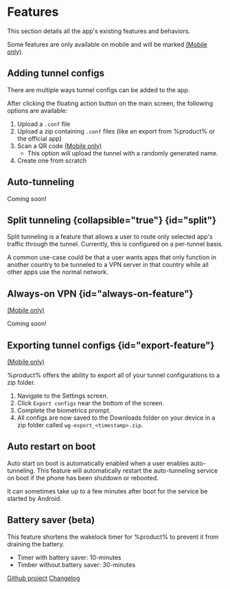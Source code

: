 # Features

This section details all the app's existing features and behaviors. 

<note>
    <p>
        Some features are only available on mobile and will be marked 
<a href="FAQ.md#tv-features-faq"><emphasis>(Mobile only)</emphasis></a>.
    </p>
</note>

## Adding tunnel configs
There are multiple ways tunnel configs can be added to the app.

After clicking the floating action button on the main screen, the following options are available:

1. Upload a `.conf` file
2. Upload a zip containing `.conf` files (like an export from %product% or the official app)
3. Scan a QR code <a href="FAQ.md#tv-features-faq"><emphasis>(Mobile only)</emphasis></a>
   - This option will upload the tunnel with a randomly generated name.
4. Create one from scratch

## Auto-tunneling

Coming soon!

## Split tunneling {collapsible="true"} {id="split"}

Split tunneling is a feature that allows a user to route only selected app's traffic through the tunnel.
Currently, this is configured on a per-tunnel basis. 

A common use-case could be
that a user wants apps that only function in another country
to be tunneled to a VPN server in that country while all other apps use the normal network.

## Always-on VPN  {id="always-on-feature"}

<a href="FAQ.md#tv-features-faq"><emphasis>(Mobile only)</emphasis></a>

Coming soon!

## Exporting tunnel configs {id="export-feature"}

<a href="FAQ.md#tv-features-faq"><emphasis>(Mobile only)</emphasis></a>

%product% offers the ability to export all of your tunnel configurations to a zip folder. 

1. Navigate to the <emphasis>Settings</emphasis> screen.
2. Click `Export configs` near the bottom of the screen.
3. Complete the biometrics prompt.
4. All configs are now saved to the <emphasis>Downloads</emphasis> folder on your device in a zip folder called `wg-export_<timestamp>.zip`. 


## Auto restart on boot

Auto start on boot is automatically enabled when a user enables auto-tunneling. 
This feature will automatically restart the auto-tunneling service on boot if the phone has been shutdown or rebooted.

<note>
    <p>
        It can sometimes take up to a few minutes after boot for the service be started by Android.
    </p>
</note>

## Battery saver (beta)

This feature shortens the wakelock timer for %product% to prevent it from draining the battery.

- Timer with battery saver: 10-minutes
- Timber without battery saver: 30-minutes

<seealso>
    <category ref="wrs">
        <a href="https://github.com/zaneschepke/wgtunnel">Github project</a>
        <a href="https://github.com/zaneschepke/wgtunnel/releases">Changelog</a>
    </category>
</seealso>

